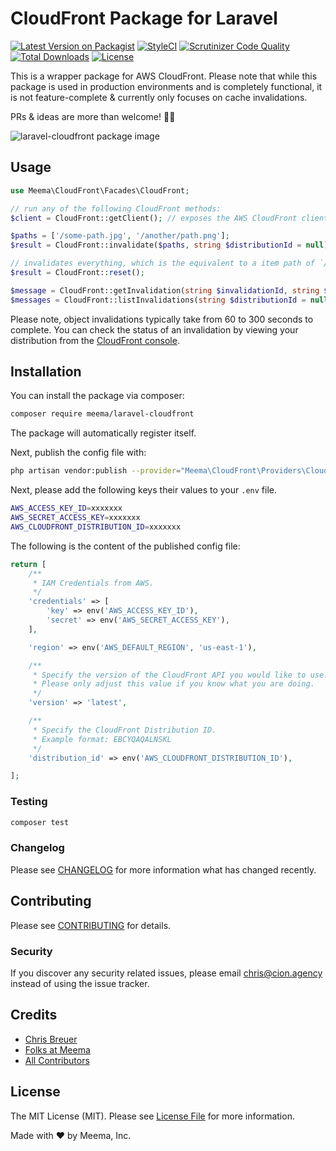 # CloudFront Package for Laravel

[![Latest Version on Packagist](https://img.shields.io/packagist/v/meema/laravel-cloudfront.svg?style=flat-square)](https://packagist.org/packages/meema/laravel-cloudfront)
[![StyleCI](https://github.styleci.io/repos/320476033/shield?branch=master)](https://github.styleci.io/repos/320476033)
[![Scrutinizer Code Quality](https://scrutinizer-ci.com/g/meemalabs/laravel-cloudfront/badges/quality-score.png?b=master)](https://scrutinizer-ci.com/g/meemalabs/laravel-cloudfront/?branch=master)
[![Total Downloads](https://img.shields.io/packagist/dt/meema/laravel-cloudfront.svg?style=flat-square)](https://packagist.org/packages/meema/laravel-cloudfront)
[![License](https://img.shields.io/github/license/meemalabs/laravel-cloudfront.svg?style=flat-square)](https://github.com/meemalabs/laravel-cloudfront/blob/master/LICENSE.md)
<!-- [[![Test](https://github.com/meemalabs/laravel-cloudfront/workflows/Test/badge.svg?branch=master)](https://github.com/meemalabs/laravel-cloudfront/actions) -->
<!-- [[![Build Status](wip)](ghactions) -->

This is a wrapper package for AWS CloudFront. Please note that while this package is used in production environments and is completely functional, it is not feature-complete & currently only focuses on cache invalidations.

PRs & ideas are more than welcome! 🙏🏼

![laravel-cloudfront package image](https://banners.beyondco.de/CloundFront.png?theme=light&packageManager=composer+require&packageName=meema%2Flaravel-cloudfront&pattern=endlessClouds&style=style_1&description=Easily+%26+quickly+integrate+your+application+with+AWS+CloudFront.&md=1&showWatermark=1&fontSize=150px&images=https%3A%2F%2Flaravel.com%2Fimg%2Flogomark.min.svg)

## Usage

``` php
use Meema\CloudFront\Facades\CloudFront;

// run any of the following CloudFront methods:
$client = CloudFront::getClient(); // exposes the AWS CloudFront client

$paths = ['/some-path.jpg', '/another/path.png'];
$result = CloudFront::invalidate($paths, string $distributionId = null);

// invalidates everything, which is the equivalent to a item path of `/*`.
$result = CloudFront::reset();

$message = CloudFront::getInvalidation(string $invalidationId, string $distributionId = null);
$messages = CloudFront::listInvalidations(string $distributionId = null)
```

Please note, object invalidations typically take from 60 to 300 seconds to complete. You can check the status of an invalidation by viewing your distribution from the [CloudFront console](https://console.aws.amazon.com/cloudfront/).

## Installation

You can install the package via composer:

```bash
composer require meema/laravel-cloudfront
```

The package will automatically register itself.

Next, publish the config file with:

```bash
php artisan vendor:publish --provider="Meema\CloudFront\Providers\CloudFrontServiceProvider" --tag="config"
```

Next, please add the following keys their values to your `.env` file.

```bash
AWS_ACCESS_KEY_ID=xxxxxxx
AWS_SECRET_ACCESS_KEY=xxxxxxx
AWS_CLOUDFRONT_DISTRIBUTION_ID=xxxxxxx
```

The following is the content of the published config file:

```php
return [
    /**
     * IAM Credentials from AWS.
     */
    'credentials' => [
        'key' => env('AWS_ACCESS_KEY_ID'),
        'secret' => env('AWS_SECRET_ACCESS_KEY'),
    ],

    'region' => env('AWS_DEFAULT_REGION', 'us-east-1'),

    /**
     * Specify the version of the CloudFront API you would like to use.
     * Please only adjust this value if you know what you are doing.
     */
    'version' => 'latest',

    /**
     * Specify the CloudFront Distribution ID.
     * Example format: EBCYQAQALNSKL
     */
    'distribution_id' => env('AWS_CLOUDFRONT_DISTRIBUTION_ID'),

];
```

### Testing

``` bash
composer test
```

### Changelog

Please see [CHANGELOG](CHANGELOG.md) for more information what has changed recently.

## Contributing

Please see [CONTRIBUTING](CONTRIBUTING.md) for details.

### Security

If you discover any security related issues, please email chris@cion.agency instead of using the issue tracker.

## Credits

- [Chris Breuer](https://github.com/Chris1904)
- [Folks at Meema](https://github.com/meemalabs)
- [All Contributors](../../contributors)

## License

The MIT License (MIT). Please see [License File](LICENSE.md) for more information.

Made with ❤️ by Meema, Inc.
